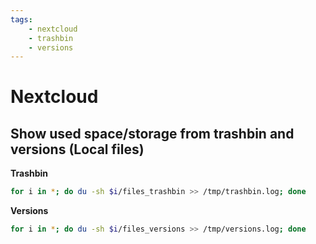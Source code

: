 ```yaml
---
tags:
    - nextcloud
    - trashbin
    - versions
---
```


# Nextcloud
## Show used space/storage from trashbin and versions (Local files)
**Trashbin**
```bash
for i in *; do du -sh $i/files_trashbin >> /tmp/trashbin.log; done
```
**Versions**
```bash
for i in *; do du -sh $i/files_versions >> /tmp/versions.log; done
```
